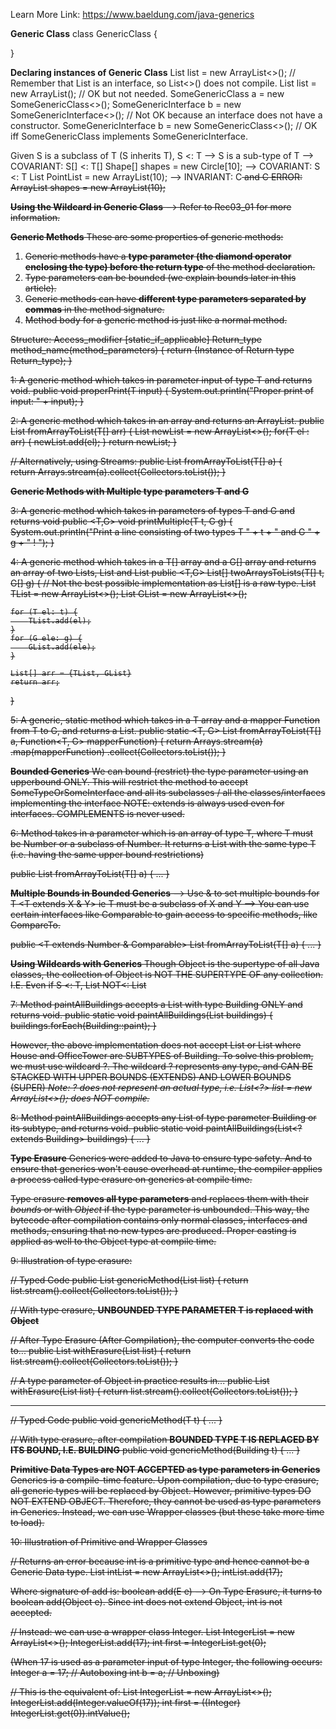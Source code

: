 Learn More Link: https://www.baeldung.com/java-generics 

**Generic Class**
class GenericClass <T> {

}

**Declaring instances of Generic Class**
List<Integer> list = new ArrayList<>(); // Remember that List is an interface, so List<>() does not compile.
List<Integer> list = new ArrayList<Integer>(); // OK but not needed.
SomeGenericClass<String> a = new SomeGenericClass<>();
SomeGenericInterface<String> b = new SomeGenericInterface<>(); // Not OK because an interface does not have a constructor.
SomeGenericInterface<String> b = new SomeGenericClass<>(); // OK iff SomeGenericClass implements SomeGenericInterface.

Given S is a subclass of T (S inherits T), S <: T --> S is a sub-type of T
--> COVARIANT: S[] <: T[]
Shape[] shapes = new Circle[10];
--> COVARIANT: S<E> <: T<E>
List<Point> PointList = new ArrayList<Point>(10);
--> INVARIANT: C<S> and C<T>
ERROR: ArrayList<Shape> shapes = new ArrayList<Circle>(10);

**Using the Wildcard in Generic Class**
--> Refer to Rec03_01 for more information.

**Generic Methods**
These are some properties of generic methods:

1. Generic methods have a **type parameter (the diamond operator enclosing the type) before the return type** of the method declaration.
2. Type parameters can be bounded (we explain bounds later in this article).
3. Generic methods can have **different type parameters separated by commas** in the method signature.
4. Method body for a generic method is just like a normal method.

Structure: Access_modifier [static_if_applicable] <T> Return_type method_name(method_parameters) {
return (Instance of Return type Return_type);
}

1: A generic method which takes in parameter input of type T and returns void.
public <T> void properPrint(T input) {
System.out.println("Proper print of input: " + input);
}

2: A generic method which takes in an array and returns an ArrayList.
public <T> List<T> fromArrayToList(T[] arr) {
List<T> newList = new ArrayList<>();
for(T el : arr) {
newList.add(el);
}
return newList;
}

// Alternatively, using Streams:
public <T> List<T> fromArrayToList(T[] a) {  
 return Arrays.stream(a).collect(Collectors.toList());
}

**Generic Methods with Multiple type parameters T and G**

3: A generic method which takes in parameters of types T and G and returns void
public <T,G> void printMultiple(T t, G g) {
System.out.println("Print a line consisting of two types T " + t + " and G " + g + " ! ");
}

4: A generic method which takes in a T[] array and a G[] array and returns an array of two Lists, List<T> and List<G>
public <T,G> List[] twoArraysToLists(T[] t, G[] g) { // Not the best possible implementation as List[] is a raw type.
List<T> TList = new ArrayList<>();
List<G> GList = new ArrayList<>();

    for (T el: t) {
        TList.add(el);
    }
    for (G ele: g) {
        GList.add(ele);
    }

    List[] arr = {TList, GList}
    return arr;

}

5: A generic, static method which takes in a T array and a mapper Function from T to G, and returns a List<G>.
public static <T, G> List<G> fromArrayToList(T[] a, Function<T, G> mapperFunction) {
return Arrays.stream(a)
.map(mapperFunction)
.collect(Collectors.toList());
}

**Bounded Generics**
We can bound (restrict) the type parameter using an upperbound ONLY. <T extends SomeTypeOrSomeInterface>
This will restrict the method to accept SomeTypeOrSomeInterface and all its subclasses / all the classes/interfaces implementing the interface
NOTE: extends is always used even for interfaces. COMPLEMENTS is never used.

6: Method takes in a parameter which is an array of type T, where T must be Number or a subclass of Number.
It returns a List with the same type T (i.e. having the same upper bound restrictions)

public <T extends Number> List<T> fromArrayToList(T[] a) {
...
}

**Multiple Bounds in Bounded Generics**
--> Use & to set multiple bounds for T <T extends X & Y> ie T must be a subclass of X and Y
--> You can use certain interfaces like Comparable to gain access to specific methods, like CompareTo.

public <T extends Number & Comparable> List<T> fromArrayToList(T[] a) {
...
}


**Using Wildcards with Generics**
Though Object is the supertype of all Java classes, the collection of Object is NOT THE SUPERTYPE OF any collection.
I.E. Even if S <: T, List<S> NOT<: List<T>

7: Method paintAllBuildings accepts a List with type Building ONLY and returns void.
public static void paintAllBuildings(List<Building> buildings) {
    buildings.forEach(Building::paint);
}

However, the above implementation does not accept List<House> or List<OfficeTower> where House and OfficeTower are SUBTYPES of Building.
To solve this problem, we must use wildcard ?. The wildcard ? represents any type, and CAN BE STACKED WITH UPPER BOUNDS (EXTENDS) AND LOWER BOUNDS (SUPER)
*Note: ? does not represent an actual type, i.e. List<?> list = new ArrayList<>(); does NOT compile.*

8: Method paintAllBuildings accepts any List of type parameter Building or its subtype, and returns void.
public static void paintAllBuildings(List<? extends Building> buildings) {
    ...
}


**Type Erasure**
Generics were added to Java to ensure type safety. And to ensure that generics won't cause overhead at runtime, the compiler applies a process called type erasure on generics at compile time.

Type erasure **removes all type parameters** and replaces them with their *bounds* or with *Object* if the type parameter is unbounded. This way, the bytecode after compilation contains only normal classes, interfaces and methods, ensuring that no new types are produced. Proper casting is applied as well to the Object type at compile time.

9: Illustration of type erasure:

// Typed Code
public <T> List<T> genericMethod(List<T> list) {
    return list.stream().collect(Collectors.toList());
}

// With type erasure, **UNBOUNDED TYPE PARAMETER T is replaced with Object**

// After Type Erasure (After Compilation), the computer converts the code to...
public List<Object> withErasure(List<Object> list) {
    return list.stream().collect(Collectors.toList());
}

// A type parameter of Object in practice results in...
public List withErasure(List list) {
    return list.stream().collect(Collectors.toList());
}

--------------------
// Typed Code
public <T extends Building> void genericMethod(T t) {
    ...
}

// With type erasure, after compilation **BOUNDED TYPE T IS REPLACED BY ITS BOUND, I.E. BUILDING**
public void genericMethod(Building t) {
    ...
}



**Primitive Data Types are NOT ACCEPTED as type parameters in Generics**
Generics is a compile-time feature. Upon compilation, due to type erasure, all generic types will be replaced by Object.
However, primitive types DO NOT EXTEND OBJECT. Therefore, they cannot be used as type parameters in Generics.
Instead, we can use Wrapper classes (but these take more time to load).

10: Illustration of Primitive and Wrapper Classes

// Returns an error because int is a primitive type and hence cannot be a Generic Data type.
List<int> intList = new ArrayList<>(); 
intList.add(17);

Where signature of add is: boolean add(E e) 
--> On Type Erasure, it turns to  boolean add(Object e). 
Since int does not extend Object, int is not accepted.

// Instead: we can use a wrapper class Integer.
List<Integer> IntegerList = new ArrayList<>(); 
IntegerList.add(17);
int first = IntegerList.get(0);

(When 17 is used as a parameter input of type Integer, the following occurs:
Integer a = 17; // Autoboxing
int b = a; // Unboxing)


// This is the equivalent of:
List IntegerList = new ArrayList<>();
IntegerList.add(Integer.valueOf(17));
int first = ((Integer) IntegerList.get(0)).intValue();
